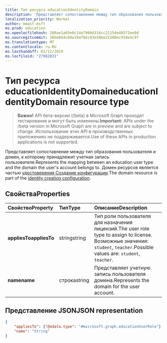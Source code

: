 ```yaml
---
title: Тип ресурса educationIdentityDomain
description: 'Представляет сопоставление между тип образования пользователя и домен, к которому принадлежит учетная запись пользователя. Домен ресурсов является частью конфигурации создания удостоверений. '
localization_priority: Normal
author: mmast-msft
ms.prod: education
ms.openlocfilehash: 280ae1a65e0c14e7960d316cc21154e405f2ee0d
ms.sourcegitcommit: 36be044c89a19af84c93e586e22200ec919e4c9f
ms.translationtype: MT
ms.contentlocale: ru-RU
ms.lasthandoff: 01/12/2019
ms.locfileid: "27982031"
---
```

# <a name="educationidentitydomain-resource-type"></a><span data-ttu-id="35235-104">Тип ресурса educationIdentityDomain</span><span class="sxs-lookup"><span data-stu-id="35235-104">educationIdentityDomain resource type</span></span>

> <span data-ttu-id="35235-105">**Важно!** API бета-версии (/beta) в Microsoft Graph проходят тестирование и могут быть изменены.</span><span class="sxs-lookup"><span data-stu-id="35235-105">**Important:** APIs under the /beta version in Microsoft Graph are in preview and are subject to change.</span></span> <span data-ttu-id="35235-106">Использование этих API в производственных приложениях не поддерживается.</span><span class="sxs-lookup"><span data-stu-id="35235-106">Use of these APIs in production applications is not supported.</span></span>

<span data-ttu-id="35235-107">Представляет сопоставление между тип образования пользователя и домен, к которому принадлежит учетная запись пользователя.</span><span class="sxs-lookup"><span data-stu-id="35235-107">Represents the mapping between an education user type and the domain the user's account belongs to.</span></span> <span data-ttu-id="35235-108">Домен ресурсов является частью [удостоверения Создание конфигурации](educationidentitycreationconfiguration.md).</span><span class="sxs-lookup"><span data-stu-id="35235-108">The domain resource is part of the [identity creation configuration](educationidentitycreationconfiguration.md).</span></span> 

## <a name="properties"></a><span data-ttu-id="35235-109">Свойства</span><span class="sxs-lookup"><span data-stu-id="35235-109">Properties</span></span>

| <span data-ttu-id="35235-110">Свойство</span><span class="sxs-lookup"><span data-stu-id="35235-110">Property</span></span> | <span data-ttu-id="35235-111">Тип</span><span class="sxs-lookup"><span data-stu-id="35235-111">Type</span></span> | <span data-ttu-id="35235-112">Описание</span><span class="sxs-lookup"><span data-stu-id="35235-112">Description</span></span> |
|:-|:-|:-|
| <span data-ttu-id="35235-113">**appliesTo**</span><span class="sxs-lookup"><span data-stu-id="35235-113">**appliesTo**</span></span> | <span data-ttu-id="35235-114">string</span><span class="sxs-lookup"><span data-stu-id="35235-114">string</span></span> |  <span data-ttu-id="35235-115">Тип роли пользователя для назначения лицензий.</span><span class="sxs-lookup"><span data-stu-id="35235-115">The user role type to assign to license.</span></span> <span data-ttu-id="35235-116">Возможные значения: `student`, `teacher`.</span><span class="sxs-lookup"><span data-stu-id="35235-116">Possible values are: `student`, `teacher`.</span></span>      |
| <span data-ttu-id="35235-117">**name**</span><span class="sxs-lookup"><span data-stu-id="35235-117">**name**</span></span> | <span data-ttu-id="35235-118">строка</span><span class="sxs-lookup"><span data-stu-id="35235-118">string</span></span> |  <span data-ttu-id="35235-119">Представляет учетную запись пользователя домена.</span><span class="sxs-lookup"><span data-stu-id="35235-119">Represents the domain for the user account.</span></span>         |

## <a name="json-representation"></a><span data-ttu-id="35235-120">Представление JSON</span><span class="sxs-lookup"><span data-stu-id="35235-120">JSON representation</span></span>
<!-- {
  "blockType": "resource",
  "optionalProperties": [

  ],
  "@odata.type": "#microsoft.graph.educationIdentityDomain"
}-->

```json
{
    "appliesTo": {"@odata.type": "#microsoft.graph.educationUserRole"},
    "name": "String"
}
```
